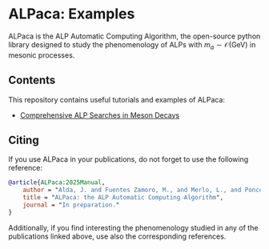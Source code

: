 # ALPaca: Examples

ALPaca is the ALP Automatic Computing Algorithm, the open-source python library designed to study the phenomenology of ALPs with $m_a \sim \mathcal{O}(\mathrm{GeV})$ in mesonic processes.

## Contents

This repository contains useful tutorials and examples of ALPaca:

* [Comprehensive ALP Searches in Meson Decays](comprehensive_meson_searches/README.md)

## Citing

If you use ALPaca in your publications, do not forget to use the following reference:

```bibtex
@article{ALPaca:2025Manual,
    author = "Alda, J. and Fuentes Zamoro, M., and Merlo, L., and Ponce Diaz, X., and Rigolin, S.",
    title = "ALPaca: the ALP Automatic Computing Algorithm",
    journal = "In preparation."
}
```

Additionally, if you find interesting the phenomenology studied in any of the publications linked above, use also the corresponding references.
